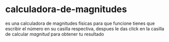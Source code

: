 # calculadora-de-magnitudes
es una calculadora de magnitudes físicas
para que funcione tienes que escribir el número en su casilla respectiva, despues le das click en la casilla de calcular *magnitud* para obtener tu resultado
